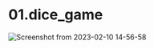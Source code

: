 # 01.dice_game
![Screenshot from 2023-02-10 14-56-58](https://user-images.githubusercontent.com/85412524/218054684-09e0be17-f6ba-43be-9af8-4035edc90a66.png)
